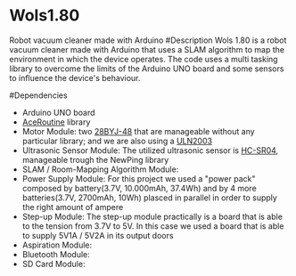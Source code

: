 # Wols1.80
Robot vacuum cleaner made with Arduino
#Description
Wols 1.80 is a robot vacuum cleaner made with Arduino that uses a SLAM algorithm to map the environment in which the device operates.
The code uses a multi tasking library to overcome the limits of the Arduino UNO board and some sensors to influence the device's behaviour.

#Dependencies
* Arduino UNO board
* [AceRoutine](https://github.com/bxparks/AceRoutine) library
* Motor Module: two [28BYJ-48](https://www.mouser.com/datasheet/2/758/stepd-01-data-sheet-1143075.pdf) that are manageable without any particular library; and we are also using a [ULN2003](https://www.hadex.cz/spec/m513.pdf)
* Ultrasonic Sensor Module: The utilized ultrasonic sensor is [HC-SR04](https://cdn.sparkfun.com/datasheets/Sensors/Proximity/HCSR04.pdf), manageable trough the NewPing library
* SLAM / Room-Mapping Algorithm Module:
* Power Supply Module: For this project we used a "power pack" composed by battery(3.7V, 10.000mAh, 37.4Wh) and by 4 more batteries(3.7V, 2700mAh, 10Wh) plasced in parallel in order to supply the right amount of ampere
* Step-up Module: The step-up module practically is a board that is able to the tension from 3.7V to 5V. In this case we used a board that is able to supply 5V1A / 5V2A in its output doors
* Aspiration Module:
* Bluetooth Module:
* SD Card Module:
 
